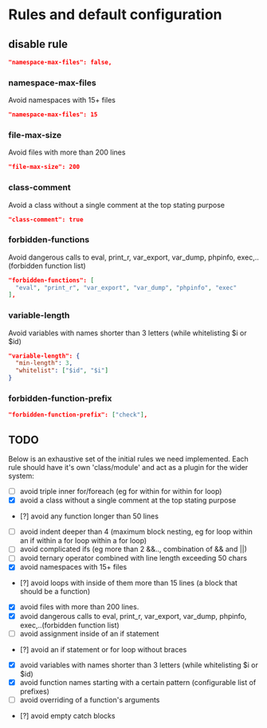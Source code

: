 # Rules and default configuration

## disable rule

```JSON
"namespace-max-files": false,
```

### namespace-max-files

Avoid namespaces with 15+ files

```JSON
"namespace-max-files": 15
```

### file-max-size

Avoid files with more than 200 lines

```JSON
"file-max-size": 200
```

### class-comment

Avoid a class without a single comment at the top stating purpose

```JSON
"class-comment": true
```

### forbidden-functions

Avoid dangerous calls to eval, print_r, var_export, var_dump, phpinfo, exec,..(forbidden function list)

```JSON
"forbidden-functions": [
  "eval", "print_r", "var_export", "var_dump", "phpinfo", "exec"
],
```

### variable-length

Avoid variables with names shorter than 3 letters (while whitelisting $i or $id)

```JSON
"variable-length": {
  "min-length": 3,
  "whitelist": ["$id", "$i"]
}
```

### forbidden-function-prefix



```JSON
"forbidden-function-prefix": ["check"],
```

## TODO

Below is an exhaustive set of the initial rules we need implemented. Each rule should have it's own 'class/module' and act as a plugin for the wider system:

- [ ] avoid triple inner for/foreach (eg for within for within for loop)
- [x] avoid a class without a single comment at the top stating purpose
- [?] avoid any function longer than 50 lines
- [ ] avoid indent deeper than 4 (maximum block nesting, eg for loop within an if within a for loop within a for loop)
- [ ] avoid complicated ifs (eg more than 2 &&.., combination of && and ||)
- [ ] avoid ternary operator combined with line length exceeding 50 chars
- [x] avoid namespaces with 15+ files
- [?] avoid loops with inside of them more than 15 lines (a block that should be a function)
- [x] avoid files with more than 200 lines.
- [x] avoid dangerous calls to eval, print_r, var_export, var_dump, phpinfo, exec,..(forbidden function list)
- [ ] avoid assignment inside of an if statement
- [?] avoid an if statement or for loop without braces
- [x] avoid variables with names shorter than 3 letters (while whitelisting $i or $id)
- [x] avoid function names starting with a certain pattern (configurable list of prefixes)
- [ ] avoid overriding of a function's arguments
- [?] avoid empty catch blocks
